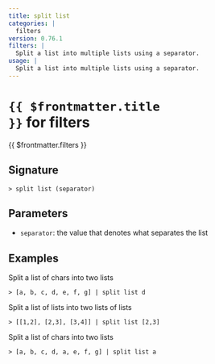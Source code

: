 ```yaml
---
title: split list
categories: |
  filters
version: 0.76.1
filters: |
  Split a list into multiple lists using a separator.
usage: |
  Split a list into multiple lists using a separator.
---
```


# <code>{{ $frontmatter.title }}</code> for filters

<div class='command-title'>{{ $frontmatter.filters }}</div>

## Signature

```> split list (separator)```

## Parameters

 -  `separator`: the value that denotes what separates the list

## Examples

Split a list of chars into two lists
```shell
> [a, b, c, d, e, f, g] | split list d
```

Split a list of lists into two lists of lists
```shell
> [[1,2], [2,3], [3,4]] | split list [2,3]
```

Split a list of chars into two lists
```shell
> [a, b, c, d, a, e, f, g] | split list a
```
